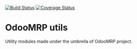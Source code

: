 [![Build Status](https://travis-ci.org/odoomrp/odoomrp-utils.svg?branch=8.0)](https://travis-ci.org/odoomrp/odoomrp-utils)
[![Coverage Status](https://coveralls.io/repos/odoomrp/odoomrp-utils/badge.png?branch=8.0)](https://coveralls.io/r/odoomrp/odoomrp-utils?branch=8.0)

OdooMRP utils
=============

Utility modules made under the umbrella of OdooMRP project.
